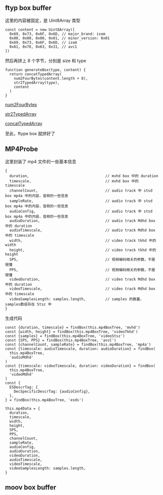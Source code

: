 ## ftyp box buffer

这里的内容被固定，是 Uint8Array 类型

```
const content = new Uint8Array([
  0x69, 0x73, 0x6F, 0x6D, // major_brand: isom
  0x00, 0x00, 0x00, 0x01, // minor_version: 0x01
  0x69, 0x73, 0x6F, 0x6D, // isom
  0x61, 0x76, 0x63, 0x31, // avc1
])
```

然后再拼上 8 个字节，分别是 size 和 type

```
function generateBox(type, content) {
  return concatTypedArray(
    num2FourBytes(content.length + 8),
    str2TypedArray(type),
    content
  )
}
```

<a href="https://github.com/HanLess/experience/blob/master/js/%E8%A7%86%E9%A2%91%E6%8A%80%E6%9C%AF/%E4%BD%8D%E8%BF%90%E7%AE%97_%E6%95%B0%E5%AD%97%E8%BD%AC%E5%9B%9B%E4%B8%AA%E5%AD%97%E8%8A%82%E4%BA%8C%E8%BF%9B%E5%88%B6.md">num2FourBytes</a>

<a href="https://github.com/HanLess/experience/blob/master/js/%E8%A7%86%E9%A2%91%E6%8A%80%E6%9C%AF/%E5%AD%97%E7%AC%A6%E4%B8%B2%E8%BD%AC%20Uint8Array.md">str2TypedArray</a>

<a href="https://github.com/HanLess/experience/blob/master/js/%E8%A7%86%E9%A2%91%E6%8A%80%E6%9C%AF/%E6%8B%BC%E6%8E%A5%20Uint8Array.md">concatTypedArray</a>

至此，ftype box 就拼好了

## MP4Probe 

这里封装了 mp4 文件的一些基本信息

```
{
  duration,                                   // mvhd box 中的 duration
  timescale,                                  // mvhd box 中的 timescale
  channelCount,                               // audio track 中 stsd box mp4a 中的内容，音频的一些信息 
  sampleRate,                                 // audio track 中 stsd box mp4a 中的内容，音频的一些信息
  audioConfig,                                // audio track 中 stsd box mp4a 中的内容，音频的一些信息
  audioDuration,                              // audio track Mdhd box 中的 duration
  audioTimescale,                             // audio track Mdhd box 中的 timescale
  width,                                      // video track tkhd 中的 width
  height,                                     // video track tkhd 中的 height
  SPS,                                        // 视频编码相关的参数，不是很懂
  PPS,                                        // 视频编码相关的参数，不是很懂
  videoDuration,                              // video track Mdhd box 中的 duration
  videoTimescale,                             // video track Mdhd box 中的 timescale
  videoSamplesLength: samples.length,         // samples 的数量，samples数组存在 Stsz 中
}
```

生成代码

```
const {duration, timescale} = findBox(this.mp4BoxTree, 'mvhd')
const {width, height} = findBox(this.mp4BoxTree, 'videoTkhd')
const {samples} = findBox(this.mp4BoxTree, 'videoStsz')
const {SPS, PPS} = findBox(this.mp4BoxTree, 'avcC')
const {channelCount, sampleRate} = findBox(this.mp4BoxTree, 'mp4a')
const {timescale: audioTimescale, duration: audioDuration} = findBox(
  this.mp4BoxTree,
  'audioMdhd'
)
const {timescale: videoTimescale, duration: videoDuration} = findBox(
  this.mp4BoxTree,
  'videoMdhd'
)
const {
  ESDescrTag: {
    DecSpecificDescrTag: {audioConfig},
  },
} = findBox(this.mp4BoxTree, 'esds')

this.mp4Data = {
  duration,
  timescale,
  width,
  height,
  SPS,
  PPS,
  channelCount,
  sampleRate,
  audioConfig,
  audioDuration,
  videoDuration,
  audioTimescale,
  videoTimescale,
  videoSamplesLength: samples.length,
}
```

## moov box buffer





